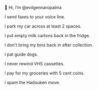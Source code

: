 👋 Hi, I’m @evilgennaropalma

I send faxes to your voice line.

I park my car across at least 2 spaces.

I put empty milk cartons back in the fridge.

I don't bring my bins back in after collection.

I pat guide dogs.

I never rewind VHS cassettes.

I pay for my groceries with 5 cent coins.

I spam the Hadouken move.
